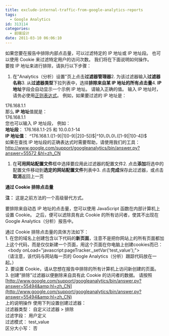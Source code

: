 ```yaml
---
title: exclude-internal-traffic-from-google-analytics-reports
tags:
  - Google Analytics
id: 313114
categories:
  - 前端设计
date: 2011-03-10 06:06:10
---
```


如果您要在报告中排除内部点击量，可以过滤特定的 IP 地址或 IP 地址段。 也可以使用 Cookie 来过滤特定用户的访问次数。 我们将在下面说明如何操作。    
要按 IP 地址来进行排除，请执行以下步骤：

1.  在&quot;Analytics（分析）设置&quot;页上点击**过滤器管理器**2.  为该过滤器输入**过滤器名称**3.  从**过滤器类型**下拉列表中，选择**排除来自某 IP 地址的所有点击量**4.  **IP 地址**字段会自动显示一个示例 IP 地址。 请输入正确的值。 输入 IP 地址时，请务必使用[正则表达式](http://www.google.com/support/googleanalytics/bin/answer.py?answer=55582&amp;hl=zh_CN)。 例如，如果要过滤的 IP 地址是：  

176.168.1.1    
那么 **IP 地址**值就是：     
176\.168\.1\.1     
您也可以输入 IP 地址段， 例如：     
**地址段**： 176.168.1.1-25 和 10.0.0.1-14     
**IP 地址值**： ^176\.168\.1\.([1-9]|1[0-9]|2[0-5])$|^10\.0\.0\.([1-9]|1[0-4])$     
如果在查找 IP 地址段的正确表达式时需要帮助，请使用我们的工具：     
[http://www.google.com/support/googleanalytics/bin/answer.py?answer=55572 &amp;hl=zh_CN](http://www.google.com/support/googleanalytics/bin/answer.py?answer=55572)

1.  在**可用网站配置文件**框中选择要应用此过滤器的配置文件2.  点击**添加**将选中的配置文件移动到**选定的网站配置文件**列表中3.  点击**完成**保存此过滤器，或点击**取消**返回上一页  

**通过 Cookie 排除点击量**

**注：** 这是之前方法的一个高级替代方式。

要排除来自动态 IP 地址的点击量，您可以使用 JavaScript 函数在内部计算机上设置 Cookie。 之后，便可以滤除具有此 Cookie 的所有访问者，使其不出现在 Google Analytics（分析）报告中。

通过 Cookie 排除点击量的具体方法如下：    
1\. 在您的域名上创建包含以下代码的**新页面**，注意不是把你网站上的所有页面都加上这个代码，而是仅仅新建一个页面，用这个页面在你电脑上创建cookies而已：     
&#160; &lt;body onLoad=&quot;javascript:pageTracker._setVar('test_value');&quot;&gt;     
（请注意，该代码与网站每一页的 Google Analytics（分析）跟踪代码放在一起。）     
2\. 要设置 Cookie，请从您想在报告中排除的所有计算机上访问新创建的页面。     
3\. 创建&quot;排除&quot;过滤器以便删除来自具有此 Cookie 的访问者的数据。 请按照 [http://www.google.com/support/googleanalytics/bin/answer.py?answer=55494&amp;hl=zh_CN](http://www.google.com/support/googleanalytics/bin/answer.py?answer=55494&amp;hl=zh_CN)     
上的说明操作 使用下列设置创建过滤器：     
过滤器类型： 自定义过滤器 &gt; 排除     
过滤字段： 用户定义     
过滤模式： test_value     
区分大小写： 否